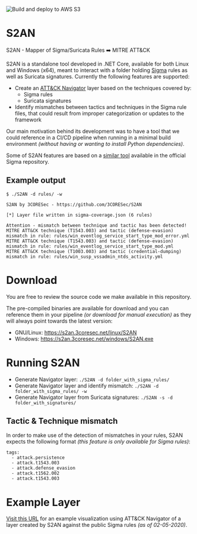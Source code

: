 ![Build and deploy to AWS S3](https://github.com/3CORESec/S2AN/workflows/Build%20and%20deploy%20to%20S3/badge.svg)

# S2AN
S2AN - Mapper of Sigma/Suricata Rules ➡️  MITRE ATT&amp;CK 

S2AN is a standalone tool developed in .NET Core, available for both Linux and Windows (x64), meant to interact with a folder holding [Sigma](https://github.com/Neo23x0/sigma) rules as well as Suricata signatures. Currently the following features are supported:

* Create an [ATT&CK Navigator](https://mitre-attack.github.io/attack-navigator/enterprise/) layer based on the techniques covered by:
  *  Sigma rules
  * Suricata signatures
* Identify mismatches between tactics and techniques in the Sigma rule files, that could result from improper categorization or updates to the framework

Our main motivation behind its development was to have a tool that we could reference in a CI/CD pipeline when running in a minimal build environment *(without having or wanting to install Python dependencies)*.

Some of S2AN features are based on a [similar tool](https://github.com/Neo23x0/sigma/blob/master/tools/sigma2attack) available in the official Sigma repository.

## Example output

```
$ ./S2AN -d rules/ -w
 
S2AN by 3CORESec - https://github.com/3CORESec/S2AN
 
[*] Layer file written in sigma-coverage.json (6 rules)
 
Attention - mismatch between technique and tactic has been detected!
MITRE ATT&CK technique (T1543.003) and tactic (defense-evasion) mismatch in rule: rules/win_eventlog_service_start_type_mod_error.yml
MITRE ATT&CK technique (T1543.003) and tactic (defense-evasion) mismatch in rule: rules/win_eventlog_service_start_type_mod.yml
MITRE ATT&CK technique (T1003.003) and tactic (credential-dumping) mismatch in rule: rules/win_susp_vssadmin_ntds_activity.yml
```

# Download

You are free to review the source code we make available in this repository. 

The pre-compiled binaries are available for download and you can reference them in your pipeline *(or download for manual execution)* as they will always point towards the latest version:

* GNU/Linux: https://s2an.3coresec.net/linux/S2AN 
* Windows: https://s2an.3coresec.net/windows/S2AN.exe

# Running S2AN

* Generate Navigator layer: `./S2AN -d folder_with_sigma_rules/`
* Generate Navigator layer and identify mismatch: `./S2AN -d folder_with_sigma_rules/ -w`
* Generate Navigator layer from Suricata signatures: `./S2AN -s -d folder_with_signatures/` 

## Tactic & Technique mismatch

In order to make use of the detection of mismatches in your rules, S2AN expects the following format _(this feature is only available for Sigma rules)_:

```
tags:
  - attack.persistence
  - attack.t1543.003
  - attack.defense_evasion
  - attack.t1562.002
  - attack.t1543.003
``` 

# Example Layer

[Visit this URL](https://mitre-attack.github.io/attack-navigator/enterprise/#layerURL=https%3A%2F%2Fraw.githubusercontent.com%2F3CORESec%2FS2AN%2Fmaster%2Fexample-layer%2Fsigma-coverage.json) for an example visualization using ATT&CK Navigator of a layer created by S2AN against the public Sigma rules *(as of 02-05-2020)*.
